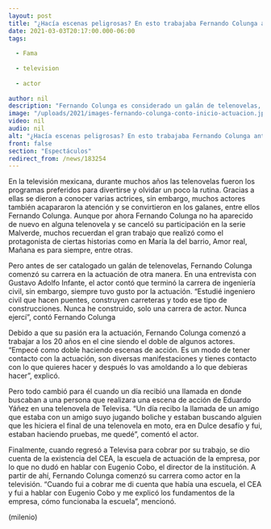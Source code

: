 ```yaml
---
layout: post
title: "¿Hacía escenas peligrosas? En esto trabajaba Fernando Colunga antes de aparecer en telenovelas"
date: 2021-03-03T20:17:00.000-06:00
tags:
  
  - Fama
  
  - television
  
  - actor
  
author: nil
description: "Fernando Colunga es considerado un galán de telenovelas, sin embargo, antes de aparecer en ellas, el actor comenzó en el cine realizando este trabajo. "
image: "/uploads/2021/images-fernando-colunga-conto-inicio-actuacion.jpg"
video: nil
audio: nil
alt: "¿Hacía escenas peligrosas? En esto trabajaba Fernando Colunga antes de aparecer en telenovelas"
front: false
section: "Espectáculos"
redirect_from: /news/183254
---
```


En la televisión mexicana, durante muchos años las telenovelas fueron los programas preferidos para divertirse y olvidar un poco la rutina. Gracias a ellas se dieron a conocer varias actrices, sin embargo, muchos actores también acapararon la atención y se convirtieron en los galanes, entre ellos Fernando Colunga. Aunque por ahora Fernando Colunga no ha aparecido de nuevo en alguna telenovela y se canceló su participación en la serie Malverde, muchos recuerdan el gran trabajo que realizó como el protagonista de ciertas historias como en María la del barrio, Amor real, Mañana es para siempre, entre otras. 

Pero antes de ser catalogado un galán de telenovelas, Fernando Colunga comenzó su carrera en la actuación de otra manera. En una entrevista con Gustavo Adolfo Infante, el actor contó que terminó la carrera de ingeniería civil, sin embargo, siempre tuvo gusto por la actuación. “Estudié ingeniero civil que hacen puentes, construyen carreteras y todo ese tipo de construcciones. Nunca he construido, solo una carrera de actor. Nunca ejercí”, contó Fernando Colunga 

Debido a que su pasión era la actuación, Fernando Colunga comenzó a trabajar a los 20 años en el cine siendo el doble de algunos actores. “Empecé como doble haciendo escenas de acción. Es un modo de tener contacto con la actuación, son diversas manifestaciones y tienes contacto con lo que quieres hacer y después lo vas amoldando a lo que debieras hacer”, explicó. 

Pero todo cambió para él cuando un día recibió una llamada en donde buscaban a una persona que realizara una escena de acción de Eduardo Yáñez en una telenovela de Televisa. 
“Un día recibo la llamada de un amigo que estaba con un amigo suyo jugando boliche y estaban buscando alguien que les hiciera el final de una telenovela en moto, era en Dulce desafío y fui, estaban haciendo pruebas, me quedé”, comentó el actor. 

Finalmente, cuando regresó a Televisa para cobrar por su trabajo, se dio cuenta de la existencia del CEA, la escuela de actuación de la empresa, por lo que no dudó en hablar con Eugenio Cobo, el director de la institución. A partir de ahí, Fernando Colunga comenzó su carrera como actor en la televisión. “Cuando fui a cobrar me di cuenta que había una escuela, el CEA y fui a hablar con Eugenio Cobo y me explicó los fundamentos de la empresa, cómo funcionaba la escuela”, mencionó. 

(milenio)